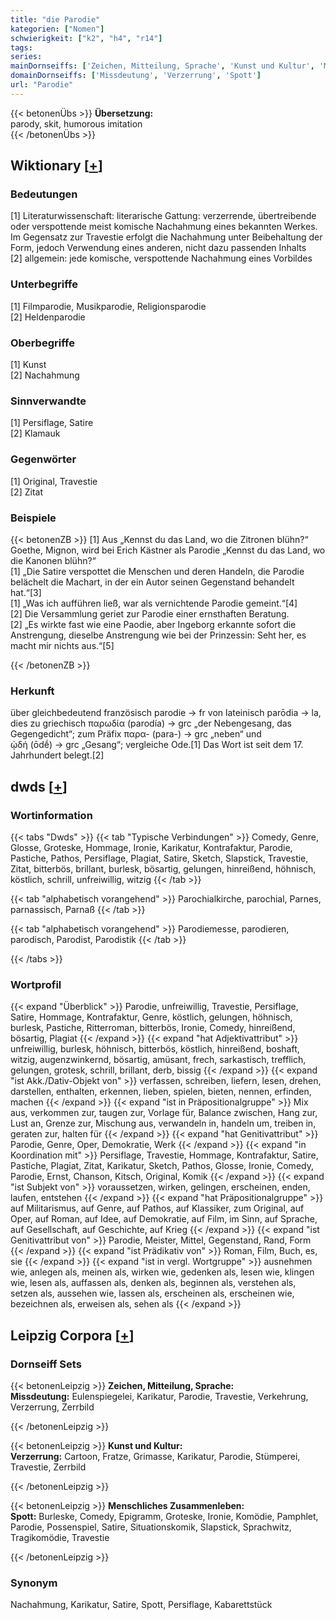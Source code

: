 ```yaml
---
title: "die Parodie"
kategorien: ["Nomen"]
schwierigkeit: ["k2", "h4", "r14"]
tags:
series:
mainDornseiffs: ['Zeichen, Mitteilung, Sprache', 'Kunst und Kultur', 'Menschliches Zusammenleben']
domainDornseiffs: ['Missdeutung', 'Verzerrung', 'Spott']
url: "Parodie"
---
```


{{< betonenÜbs >}}
**Übersetzung:**  
parody, skit, humorous imitation  
{{< /betonenÜbs >}}

## Wiktionary [[+](https://de.wiktionary.org/wiki/Parodie)]

### Bedeutungen
[1] Literaturwissenschaft: literarische Gattung: verzerrende, übertreibende oder verspottende meist komische Nachahmung eines bekannten Werkes. Im Gegensatz zur Travestie erfolgt die Nachahmung unter Beibehaltung der Form, jedoch Verwendung eines anderen, nicht dazu passenden Inhalts  
[2] allgemein: jede komische, verspottende Nachahmung eines Vorbildes  

### Unterbegriffe
[1] Filmparodie, Musikparodie, Religionsparodie  
[2] Heldenparodie  

### Oberbegriffe
[1] Kunst  
[2] Nachahmung  

### Sinnverwandte
[1] Persiflage, Satire  
[2] Klamauk  

### Gegenwörter
[1] Original, Travestie  
[2] Zitat  

### Beispiele
{{< betonenZB >}}
[1] Aus „Kennst du das Land, wo die Zitronen blühn?“ Goethe, Mignon, wird bei Erich Kästner als Parodie „Kennst du das Land, wo die Kanonen blühn?“  
[1] „Die Satire verspottet die Menschen und deren Handeln, die Parodie belächelt die Machart, in der ein Autor seinen Gegenstand behandelt hat.“[3]  
[1] „Was ich aufführen ließ, war als vernichtende Parodie gemeint.“[4]  
[2] Die Versammlung geriet zur Parodie einer ernsthaften Beratung.  
[2] „Es wirkte fast wie eine Paodie, aber Ingeborg erkannte sofort die Anstrengung, dieselbe Anstrengung wie bei der Prinzessin: Seht her, es macht mir nichts aus.“[5]  

{{< /betonenZB >}}
### Herkunft
über gleichbedeutend französisch parodie → fr von lateinisch parōdia → la, dies zu griechisch παρωδία (parodía) → grc „der Nebengesang, das Gegengedicht“; zum Präfix παρα- (para-) → grc „neben“ und ᾠδή (ōdḗ) → grc „Gesang“; vergleiche Ode.[1] Das Wort ist seit dem 17. Jahrhundert belegt.[2]  



## dwds [[+](https://www.dwds.de/wb/Parodie)]

### Wortinformation
{{< tabs "Dwds" >}}
{{< tab "Typische Verbindungen" >}}
Comedy, Genre, Glosse, Groteske, Hommage, Ironie, Karikatur, Kontrafaktur, Parodie, Pastiche, Pathos, Persiflage, Plagiat, Satire, Sketch, Slapstick, Travestie, Zitat, bitterbös, brillant, burlesk, bösartig, gelungen, hinreißend, höhnisch, köstlich, schrill, unfreiwillig, witzig
{{< /tab >}}

{{< tab "alphabetisch vorangehend" >}}
Parochialkirche, parochial, Parnes, parnassisch, Parnaß
{{< /tab >}}

{{< tab "alphabetisch vorangehend" >}}
Parodiemesse, parodieren, parodisch, Parodist, Parodistik
{{< /tab >}}

{{< /tabs >}}

### Wortprofil
{{< expand "Überblick" >}} Parodie, unfreiwillig, Travestie, Persiflage, Satire, Hommage, Kontrafaktur, Genre, köstlich, gelungen, höhnisch, burlesk, Pastiche, Ritterroman, bitterbös, Ironie, Comedy, hinreißend, bösartig, Plagiat {{< /expand >}}
{{< expand "hat Adjektivattribut" >}} unfreiwillig, burlesk, höhnisch, bitterbös, köstlich, hinreißend, boshaft, witzig, augenzwinkernd, bösartig, amüsant, frech, sarkastisch, trefflich, gelungen, grotesk, schrill, brillant, derb, bissig {{< /expand >}}
{{< expand "ist Akk./Dativ-Objekt von" >}} verfassen, schreiben, liefern, lesen, drehen, darstellen, enthalten, erkennen, lieben, spielen, bieten, nennen, erfinden, machen {{< /expand >}}
{{< expand "ist in Präpositionalgruppe" >}} Mix aus, verkommen zur, taugen zur, Vorlage für, Balance zwischen, Hang zur, Lust an, Grenze zur, Mischung aus, verwandeln in, handeln um, treiben in, geraten zur, halten für {{< /expand >}}
{{< expand "hat Genitivattribut" >}} Parodie, Genre, Oper, Demokratie, Werk {{< /expand >}}
{{< expand "in Koordination mit" >}} Persiflage, Travestie, Hommage, Kontrafaktur, Satire, Pastiche, Plagiat, Zitat, Karikatur, Sketch, Pathos, Glosse, Ironie, Comedy, Parodie, Ernst, Chanson, Kitsch, Original, Komik {{< /expand >}}
{{< expand "ist Subjekt von" >}} voraussetzen, wirken, gelingen, erscheinen, enden, laufen, entstehen {{< /expand >}}
{{< expand "hat Präpositionalgruppe" >}} auf Militarismus, auf Genre, auf Pathos, auf Klassiker, zum Original, auf Oper, auf Roman, auf Idee, auf Demokratie, auf Film, im Sinn, auf Sprache, auf Gesellschaft, auf Geschichte, auf Krieg {{< /expand >}}
{{< expand "ist Genitivattribut von" >}} Parodie, Meister, Mittel, Gegenstand, Rand, Form {{< /expand >}}
{{< expand "ist Prädikativ von" >}} Roman, Film, Buch, es, sie {{< /expand >}}
{{< expand "ist in vergl. Wortgruppe" >}} ausnehmen wie, anlegen als, meinen als, wirken wie, gedenken als, lesen wie, klingen wie, lesen als, auffassen als, denken als, beginnen als, verstehen als, setzen als, aussehen wie, lassen als, erscheinen als, erscheinen wie, bezeichnen als, erweisen als, sehen als {{< /expand >}}

## Leipzig Corpora [[+](https://corpora.uni-leipzig.de/en/res?word=Parodie&corpusId=deu_newscrawl-public_2018)]

### Dornseiff Sets
{{< betonenLeipzig >}}
**Zeichen, Mitteilung, Sprache:**  
**Missdeutung:** Eulenspiegelei, Karikatur, Parodie, Travestie, Verkehrung, Verzerrung, Zerrbild  

{{< /betonenLeipzig >}}


{{< betonenLeipzig >}}
**Kunst und Kultur:**  
**Verzerrung:** Cartoon, Fratze, Grimasse, Karikatur, Parodie, Stümperei, Travestie, Zerrbild  

{{< /betonenLeipzig >}}


{{< betonenLeipzig >}}
**Menschliches Zusammenleben:**  
**Spott:** Burleske, Comedy, Epigramm, Groteske, Ironie, Komödie, Pamphlet, Parodie, Possenspiel, Satire, Situationskomik, Slapstick, Sprachwitz, Tragikomödie, Travestie  

{{< /betonenLeipzig >}}

### Synonym
Nachahmung, Karikatur, Satire, Spott, Persiflage, Kabarettstück

